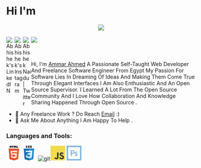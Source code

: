 # Hi I'm 

<p align="center">
  <a href="https://github.com/DenverCoder1/readme-typing-svg"><img src="https://readme-typing-svg.herokuapp.com/?lines=Ammr%20Ahmed%20Mustafa;Front%20End%20Developer%20&font=Fira%20Code&center=true&width=440&height=45&color=ffffff&vCenter=true&size=22"></a>
</p> 


<a href="https://www.linkedin.com/in/ammar-ahmed-543a58253">
  <img align="left" alt="Abhishek's LinkedIN" width="22px" src="https://raw.githubusercontent.com/peterthehan/peterthehan/master/assets/linkedin.svg" />
</a>

<a href="https://www.instagram.com/3mmarx3/">
  <img align="left" alt="Abhishek's Instagram" width="22px" src="https://raw.githubusercontent.com/hussainweb/hussainweb/main/icons/instagram.png" />
</a>






<a href="https://twitter.com/Ammar132004">
  <img align="left" alt="Abhishek Naidu | Twitter" width="22px" src="https://raw.githubusercontent.com/peterthehan/peterthehan/master/assets/twitter.svg" />
</a>


![](https://visitor-badge.glitch.me/badge?page_id=abhisheknaiidu.abhisheknaiidu)

<br />

Hi, I'm [Ammar Ahmed](https://ammar2852021.github.io/mero/) A Passionate Self-Taught Web Developer And Freelance Software Engineer From Egypt My Passion For Software Lies In Dreaming Of Ideas And Making Them Come True Through Elegant Interfaces I Am Also Enthusiastic And An Open Source Supervisor. I Learned A Lot From The Open Source Community And I Love How Collaboration And Knowledge Sharing Happened Through Open Source .


<!--   <img align="right" alt="GIF" src="https://github.com/abhisheknaiidu/abhisheknaiidu/blob/master/code.gif?raw=true" width="500" height="320" />
   -->
- 💼 Any Freelance Work ? Do Reach [Email](mailto:AmmarAhmed132004@outlook.com) :)
- 💬 Ask Me About Anything I Am Happy To Help .

 
<h3 align="left">Languages and Tools:</h3>
<p align="left">
 <img src="https://raw.githubusercontent.com/devicons/devicon/master/icons/html5/html5-original-wordmark.svg" alt="html5" width="40" height="40"/><img src="https://raw.githubusercontent.com/devicons/devicon/master/icons/css3/css3-original-wordmark.svg" alt="css3" width="40" height="40"/> <img src="https://www.vectorlogo.zone/logos/git-scm/git-scm-icon.svg" alt="git" width="40" height="40"/><img src="https://raw.githubusercontent.com/devicons/devicon/master/icons/javascript/javascript-original.svg" alt="javascript" width="40" height="40"/> <img src="https://raw.githubusercontent.com/devicons/devicon/master/icons/photoshop/photoshop-line.svg" alt="photoshop" width="40" height="40"/> </p>
